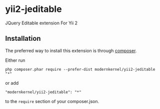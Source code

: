 yii2-jeditable
==============

JQuery Editable extension For Yii 2

Installation
------------

The preferred way to install this extension is through [composer](http://getcomposer.org/download/).

Either run

```
php composer.phar require --prefer-dist modernkernel/yii2-jeditable "*"
```

or add

```
"modernkernel/yii2-jeditable": "*"
```

to the `require` section of your composer.json.
